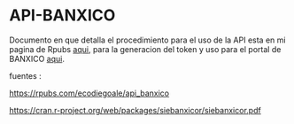 # API-BANXICO
Documento en que detalla el procedimiento para el uso de la API esta en mi pagina de Rpubs [aqui](https://rpubs.com/FernandoLazCardenas/1158295), para la generacion del token y uso para el portal de BANXICO [aqui](https://www.banxico.org.mx/SieAPIRest/service/v1/token).




fuentes : 

https://rpubs.com/ecodiegoale/api_banxico

https://cran.r-project.org/web/packages/siebanxicor/siebanxicor.pdf
      
